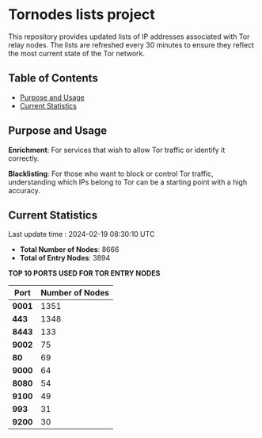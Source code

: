 # Tornodes lists project

This repository provides updated lists of IP addresses associated with Tor relay nodes. The lists are refreshed every 30 minutes to ensure they reflect the most current state of the Tor network.

## Table of Contents

- [Purpose and Usage](#purpose-and-usage)
- [Current Statistics](#current-statistics)


## Purpose and Usage

**Enrichment**: For services that wish to allow Tor traffic or identify it correctly.

**Blacklisting**: For those who want to block or control Tor traffic, understanding which IPs belong to Tor can be a starting point with a high accuracy.

## Current Statistics

Last update time : 2024-02-19 08:30:10 UTC

- **Total Number of Nodes**: 8666
- **Total of Entry Nodes**: 3894

**TOP 10 PORTS USED FOR TOR ENTRY NODES**

| **Port** | **Number of Nodes** |
|------|-----------------|
| **9001**   | 1351  |
| **443**   | 1348  |
| **8443**   | 133  |
| **9002**   | 75  |
| **80**   | 69  |
| **9000**   | 64  |
| **8080**   | 54  |
| **9100**   | 49  |
| **993**   | 31  |
| **9200**   | 30  |


